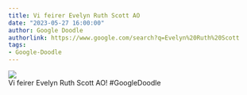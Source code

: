 ```yaml
---
title: Vi feirer Evelyn Ruth Scott AO
date: "2023-05-27 16:00:00"
author: Google Doodle
authorlink: https://www.google.com/search?q=Evelyn%20Ruth%20Scott
tags:
- Google-Doodle
---
```

<img src="https://www.google.com/logos/doodles/2023/celebrating-evelyn-ruth-scott-ao-6753651837110049-l.png" referrerpolicy="no-referrer"><br>Vi feirer Evelyn Ruth Scott AO! #GoogleDoodle